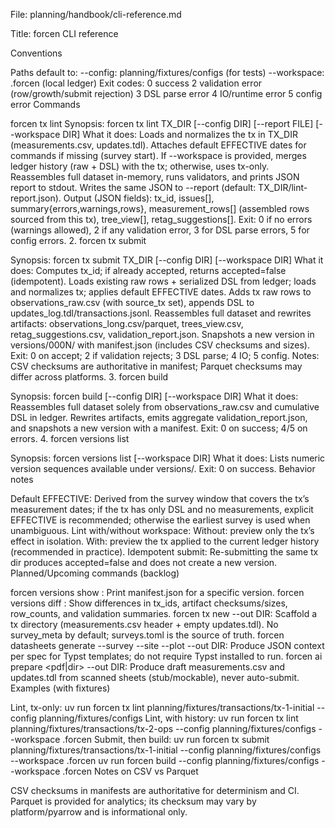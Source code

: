 File: planning/handbook/cli-reference.md

Title: forcen CLI reference

Conventions

Paths default to:
--config: planning/fixtures/configs (for tests)
--workspace: .forcen (local ledger)
Exit codes:
0 success
2 validation error (row/growth/submit rejection)
3 DSL parse error
4 IO/runtime error
5 config error
Commands

forcen tx lint
Synopsis:
forcen tx lint TX_DIR [--config DIR] [--report FILE] [--workspace DIR]
What it does:
Loads and normalizes the tx in TX_DIR (measurements.csv, updates.tdl).
Attaches default EFFECTIVE dates for commands if missing (survey start).
If --workspace is provided, merges ledger history (raw + DSL) with the tx; otherwise, uses tx-only.
Reassembles full dataset in-memory, runs validators, and prints JSON report to stdout.
Writes the same JSON to --report (default: TX_DIR/lint-report.json).
Output (JSON fields):
tx_id, issues[], summary{errors,warnings,rows}, measurement_rows[] (assembled rows sourced from this tx), tree_view[], retag_suggestions[].
Exit:
0 if no errors (warnings allowed), 2 if any validation error, 3 for DSL parse errors, 5 for config errors.
2. forcen tx submit

Synopsis:
forcen tx submit TX_DIR [--config DIR] [--workspace DIR]
What it does:
Computes tx_id; if already accepted, returns accepted=false (idempotent).
Loads existing raw rows + serialized DSL from ledger; loads and normalizes tx; applies default EFFECTIVE dates.
Adds tx raw rows to observations_raw.csv (with source_tx set), appends DSL to updates_log.tdl/transactions.jsonl.
Reassembles full dataset and rewrites artifacts:
observations_long.csv/parquet, trees_view.csv, retag_suggestions.csv, validation_report.json.
Snapshots a new version in versions/000N/ with manifest.json (includes CSV checksums and sizes).
Exit:
0 on accept; 2 if validation rejects; 3 DSL parse; 4 IO; 5 config.
Notes:
CSV checksums are authoritative in manifest; Parquet checksums may differ across platforms.
3. forcen build

Synopsis:
forcen build [--config DIR] [--workspace DIR]
What it does:
Reassembles full dataset solely from observations_raw.csv and cumulative DSL in ledger.
Rewrites artifacts, emits aggregate validation_report.json, and snapshots a new version with a manifest.
Exit:
0 on success; 4/5 on errors.
4. forcen versions list

Synopsis:
forcen versions list [--workspace DIR]
What it does:
Lists numeric version sequences available under versions/.
Exit:
0 on success.
Behavior notes

Default EFFECTIVE:
Derived from the survey window that covers the tx’s measurement dates; if the tx has only DSL and no measurements, explicit EFFECTIVE is recommended; otherwise the earliest survey is used when unambiguous.
Lint with/without workspace:
Without: preview only the tx’s effect in isolation.
With: preview the tx applied to the current ledger history (recommended in practice).
Idempotent submit:
Re-submitting the same tx dir produces accepted=false and does not create a new version.
Planned/Upcoming commands (backlog)

forcen versions show <seq>:
Print manifest.json for a specific version.
forcen versions diff <seqA> <seqB>:
Show differences in tx_ids, artifact checksums/sizes, row_counts, and validation summaries.
forcen tx new --out DIR:
Scaffold a tx directory (measurements.csv header + empty updates.tdl). No survey_meta by default; surveys.toml is the source of truth.
forcen datasheets generate --survey <id> --site <site> --plot <plot> --out DIR:
Produce JSON context per spec for Typst templates; do not require Typst installed to run.
forcen ai prepare <pdf|dir> --out DIR:
Produce draft measurements.csv and updates.tdl from scanned sheets (stub/mockable), never auto-submit.
Examples (with fixtures)

Lint, tx-only:
uv run forcen tx lint planning/fixtures/transactions/tx-1-initial --config planning/fixtures/configs
Lint, with history:
uv run forcen tx lint planning/fixtures/transactions/tx-2-ops --config planning/fixtures/configs --workspace .forcen
Submit, then build:
uv run forcen tx submit planning/fixtures/transactions/tx-1-initial --config planning/fixtures/configs --workspace .forcen
uv run forcen build --config planning/fixtures/configs --workspace .forcen
Notes on CSV vs Parquet

CSV checksums in manifests are authoritative for determinism and CI.
Parquet is provided for analytics; its checksum may vary by platform/pyarrow and is informational only.